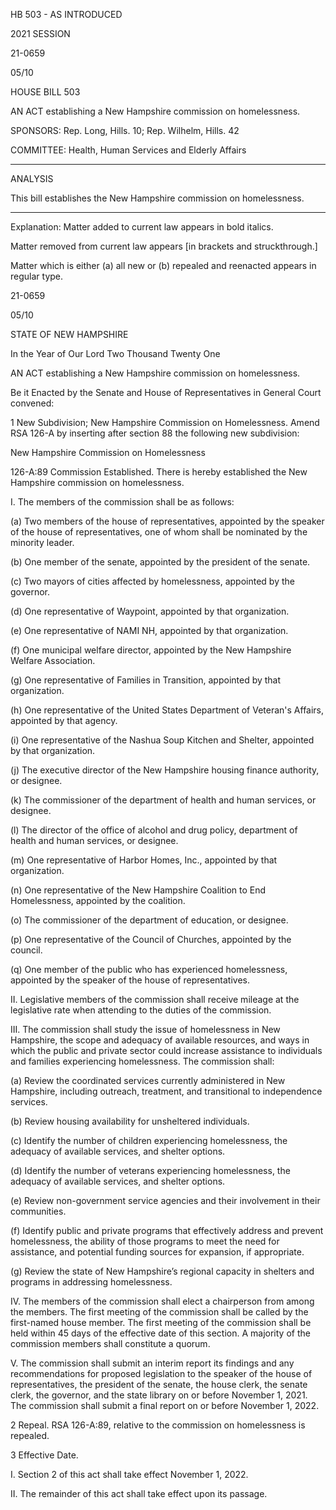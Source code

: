  HB 503 - AS INTRODUCED

 

 

2021 SESSION

 21-0659

 05/10

 

HOUSE BILL 503

 

AN ACT establishing a New Hampshire commission on homelessness.

 

SPONSORS: Rep. Long, Hills. 10; Rep. Wilhelm, Hills. 42

 

COMMITTEE: Health, Human Services and Elderly Affairs

 

-----------------------------------------------------------------

 

ANALYSIS

 

 This bill establishes the New Hampshire commission on homelessness.

 

- - - - - - - - - - - - - - - - - - - - - - - - - - - - - - - - - - - - - - - - - - - - - - - - - - - - - - - - - - - - - - - - - - - - - - - - - - - 

 

Explanation: Matter added to current law appears in bold italics.

 Matter removed from current law appears [in brackets and struckthrough.]

 Matter which is either (a) all new or (b) repealed and reenacted appears in regular type.

 21-0659

 05/10

 

STATE OF NEW HAMPSHIRE

 

In the Year of Our Lord Two Thousand Twenty One

 

AN ACT establishing a New Hampshire commission on homelessness.

 

Be it Enacted by the Senate and House of Representatives in General Court convened:

 

 1 New Subdivision; New Hampshire Commission on Homelessness. Amend RSA 126-A by inserting after section 88 the following new subdivision:

New Hampshire Commission on Homelessness

 126-A:89 Commission Established. There is hereby established the New Hampshire commission on homelessness.

 I. The members of the commission shall be as follows:

 (a) Two members of the house of representatives, appointed by the speaker of the house of representatives, one of whom shall be nominated by the minority leader.

 (b) One member of the senate, appointed by the president of the senate.

 (c) Two mayors of cities affected by homelessness, appointed by the governor.

 (d) One representative of Waypoint, appointed by that organization.

 (e) One representative of NAMI NH, appointed by that organization.

 (f) One municipal welfare director, appointed by the New Hampshire Welfare Association.

 (g) One representative of Families in Transition, appointed by that organization.

 (h) One representative of the United States Department of Veteran's Affairs, appointed by that agency.

 (i) One representative of the Nashua Soup Kitchen and Shelter, appointed by that organization.

 (j) The executive director of the New Hampshire housing finance authority, or designee.

 (k) The commissioner of the department of health and human services, or designee.

 (l) The director of the office of alcohol and drug policy, department of health and human services, or designee. 

 (m) One representative of Harbor Homes, Inc., appointed by that organization.

 (n) One representative of the New Hampshire Coalition to End Homelessness, appointed by the coalition.

 (o) The commissioner of the department of education, or designee.

 (p) One representative of the Council of Churches, appointed by the council.

 (q) One member of the public who has experienced homelessness, appointed by the speaker of the house of representatives.

 II. Legislative members of the commission shall receive mileage at the legislative rate when attending to the duties of the commission.

 III. The commission shall study the issue of homelessness in New Hampshire, the scope and adequacy of available resources, and ways in which the public and private sector could increase assistance to individuals and families experiencing homelessness. The commission shall:

 (a) Review the coordinated services currently administered in New Hampshire, including outreach, treatment, and transitional to independence services. 

 (b) Review housing availability for unsheltered individuals.

 (c) Identify the number of children experiencing homelessness, the adequacy of available services, and shelter options.

 (d) Identify the number of veterans experiencing homelessness, the adequacy of available services, and shelter options.

 (e) Review non-government service agencies and their involvement in their communities.

 (f) Identify public and private programs that effectively address and prevent homelessness, the ability of those programs to meet the need for assistance, and potential funding sources for expansion, if appropriate.

 (g) Review the state of New Hampshire’s regional capacity in shelters and programs in addressing homelessness.

 IV. The members of the commission shall elect a chairperson from among the members. The first meeting of the commission shall be called by the first-named house member. The first meeting of the commission shall be held within 45 days of the effective date of this section. A majority of the commission members shall constitute a quorum.

 V. The commission shall submit an interim report its findings and any recommendations for proposed legislation to the speaker of the house of representatives, the president of the senate, the house clerk, the senate clerk, the governor, and the state library on or before November 1, 2021. The commission shall submit a final report on or before November 1, 2022.

 2 Repeal. RSA 126-A:89, relative to the commission on homelessness is repealed. 

 3 Effective Date. 

 I. Section 2 of this act shall take effect November 1, 2022.

 II. The remainder of this act shall take effect upon its passage.

